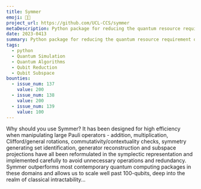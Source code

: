 ```yaml
---
title: Symmer
emoji: 🥘🔥
project_url: https://github.com/UCL-CCS/symmer
metaDescription: Python package for reducing the quantum resource requirement of your problems, making them more NISQ-friendly!
date: 2023-0413
summary: Python package for reducing the quantum resource requirement of your problems, making them more NISQ-friendly!
tags:
  - python
  - Quantum Simulation
  - Quantum Algorithms
  - Qubit Reduction
  - Qubit Subspace
bounties:
  - issue_num: 137
    value: 200
  - issue_num: 138
    value: 200
  - issue_num: 139
    value: 100
---
```


Why should you use Symmer? It has been designed for high efficiency when manipulating large Pauli operators - addition, multiplication, Clifford/general rotations, commutativity/contextuality checks, symmetry generating set identification, generator reconstruction and subspace projections have all been reformulated in the symplectic representation and implemented carefully to avoid unnecessary operations and redundancy. Symmer outperforms most contemporary quantum computing packages in these domains and allows us to scale well past 100-qubits, deep into the realm of classical intractability...
